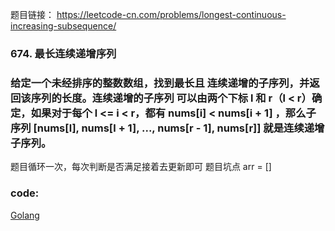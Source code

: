 题目链接：
    https://leetcode-cn.com/problems/longest-continuous-increasing-subsequence/
    
### 674. 最长连续递增序列
### 给定一个未经排序的整数数组，找到最长且 连续递增的子序列，并返回该序列的长度。连续递增的子序列 可以由两个下标 l 和 r（l < r）确定，如果对于每个 l <= i < r，都有 nums[i] < nums[i + 1] ，那么子序列 [nums[l], nums[l + 1], ..., nums[r - 1], nums[r]] 就是连续递增子序列。
   
题目循环一次，每次判断是否满足接着去更新即可
题目坑点 arr = []

### code:
[Golang](https://github.com/Archangel59/LeetCode/blob/main/674/674.go)